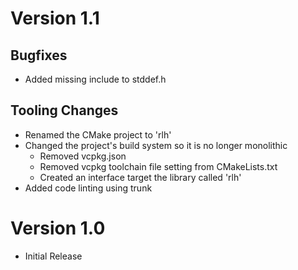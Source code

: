 # Version 1.1
## Bugfixes
- Added missing include to stddef.h
## Tooling Changes
- Renamed the CMake project to 'rlh'
- Changed the project's build system so it is no longer monolithic
	- Removed vcpkg.json
	- Removed vcpkg toolchain file setting from CMakeLists.txt
	- Created an interface target the library called 'rlh'
- Added code linting using trunk
# Version 1.0
- Initial Release
	

